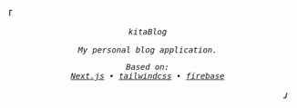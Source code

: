 <h2></h2><br>

<p align="left"><strong><samp>「</samp></strong></p>
   <p align="center">
      <samp>
         <em>kitaBlog</em>
         <br><br>
         <em>My personal blog application.</em>
      </samp><br>
   </p>
   <p align="center">
      <samp>
         <em>Based on:<em>
          <br>
         <a href="https://nextjs.org" target="_blank">Next.js</a> &#8226;
         <a href="https://tailwindcss.com/" target="_blank">tailwindcss</a> &#8226;
         <a href="https://firebase.google.com/" target="_blank">firebase</a>
      </samp>
   </p>
<p align="right"><strong><samp>」</samp></strong></p>

<br>
